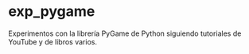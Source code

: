 # exp_pygame
Experimentos con la librería PyGame de Python siguiendo tutoriales de YouTube y de libros varios.
